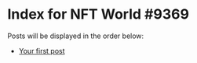 # Index for NFT World #9369
Posts will be displayed in the order below:

- [Your first post](./001-first.md)

